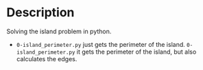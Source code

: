 # Description

Solving the island problem in python. 

- `0-island_perimeter.py` just gets the perimeter of the island.
`0-island_perimeter.py` it gets the perimeter of the island, but also calculates the edges.
